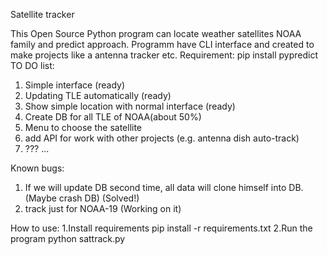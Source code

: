 Satellite tracker


This Open Source Python program can locate weather satellites NOAA family and predict approach.
Programm have CLI interface and created to make projects like a antenna tracker etc.
Requirement:
 pip install pypredict
TO DO list:

1. Simple interface (ready)
2. Updating TLE automatically (ready)
3. Show simple location with normal interface (ready)
4. Create DB for all TLE of NOAA(about 50%)
5. Menu to choose the satellite
6. add API for work with other projects (e.g. antenna dish auto-track)
7. ???
...

Known bugs:
1. If we will update DB second time, all data will clone himself into DB. (Maybe crash DB) (Solved!)
2. track just for NOAA-19 (Working on it)

How to use:
 1.Install requirements 
 pip install -r requirements.txt
 2.Run the program
 python sattrack.py
